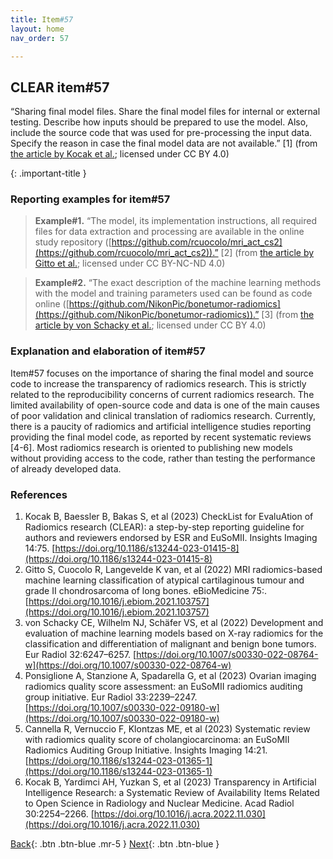 ```yaml
---
title: Item#57
layout: home
nav_order: 57

---
```

## CLEAR item#57

“Sharing final model files. Share the final model files for internal or external testing. Describe how inputs should be prepared to use the model. Also, include the source code that was used for pre-processing the input data. Specify the reason in case the final model data are not available.” [1] (from [the article by Kocak et al.](https://doi.org/10.1186/s13244-023-01415-8); licensed under CC BY 4.0)

{: .important-title }

### Reporting examples for item#57

> **Example#1.** “The model, its implementation instructions, all required files for data extraction and processing are available in the online study repository ([https://github.com/rcuocolo/mri_act_cs2](https://github.com/rcuocolo/mri_act_cs2)).” [2] (from [the article by Gitto et al.](https://doi.org/10.1016/j.ebiom.2021.103757); licensed under CC BY-NC-ND 4.0)

> **Example#2.** “The exact description of the machine learning methods with the model and training parameters used can be found as code online ([https://github.com/NikonPic/bonetumor-radiomics](https://github.com/NikonPic/bonetumor-radiomics)).” [3] (from [the article by von Schacky et al.](https://doi.org/10.1007/s00330-022-08764-w); licensed under CC BY 4.0)

### Explanation and elaboration of item#57
Item#57 focuses on the importance of sharing the final model and source code to increase the transparency of radiomics research. This is strictly related to the reproducibility concerns of current radiomics research. The limited availability of open-source code and data is one of the main causes of poor validation and clinical translation of radiomics research. Currently, there is a paucity of radiomics and artificial intelligence studies reporting providing the final model code, as reported by recent systematic reviews [4-6]. Most radiomics research is oriented to publishing new models without providing access to the code, rather than testing the performance of already developed data.

### References

1. 	Kocak B, Baessler B, Bakas S, et al (2023) CheckList for EvaluAtion of Radiomics research (CLEAR): a step-by-step reporting guideline for authors and reviewers endorsed by ESR and EuSoMII. Insights Imaging 14:75. [https://doi.org/10.1186/s13244-023-01415-8](https://doi.org/10.1186/s13244-023-01415-8)
2. 	Gitto S, Cuocolo R, Langevelde K van, et al (2022) MRI radiomics-based machine learning classification of atypical cartilaginous tumour and grade II chondrosarcoma of long bones. eBioMedicine 75:. [https://doi.org/10.1016/j.ebiom.2021.103757](https://doi.org/10.1016/j.ebiom.2021.103757)
3. 	von Schacky CE, Wilhelm NJ, Schäfer VS, et al (2022) Development and evaluation of machine learning models based on X-ray radiomics for the classification and differentiation of malignant and benign bone tumors. Eur Radiol 32:6247–6257. [https://doi.org/10.1007/s00330-022-08764-w](https://doi.org/10.1007/s00330-022-08764-w)
4. 	Ponsiglione A, Stanzione A, Spadarella G, et al (2023) Ovarian imaging radiomics quality score assessment: an EuSoMII radiomics auditing group initiative. Eur Radiol 33:2239–2247. [https://doi.org/10.1007/s00330-022-09180-w](https://doi.org/10.1007/s00330-022-09180-w)
5. 	Cannella R, Vernuccio F, Klontzas ME, et al (2023) Systematic review with radiomics quality score of cholangiocarcinoma: an EuSoMII Radiomics Auditing Group Initiative. Insights Imaging 14:21. [https://doi.org/10.1186/s13244-023-01365-1](https://doi.org/10.1186/s13244-023-01365-1)
6. 	Kocak B, Yardimci AH, Yuzkan S, et al (2023) Transparency in Artificial Intelligence Research: a Systematic Review of Availability Items Related to Open Science in Radiology and Nuclear Medicine. Acad Radiol 30:2254–2266. [https://doi.org/10.1016/j.acra.2022.11.030](https://doi.org/10.1016/j.acra.2022.11.030)


[Back](https://radiomic.github.io/CLEAR-E3/docs/Item12.html){: .btn .btn-blue .mr-5  }
[Next](https://radiomic.github.io/CLEAR-E3/docs/Item57.html){: .btn .btn-blue  }
